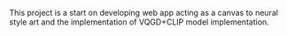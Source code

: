 This project is a start on developing web app acting as a canvas to neural style art and the implementation of VQGD+CLIP model implementation.